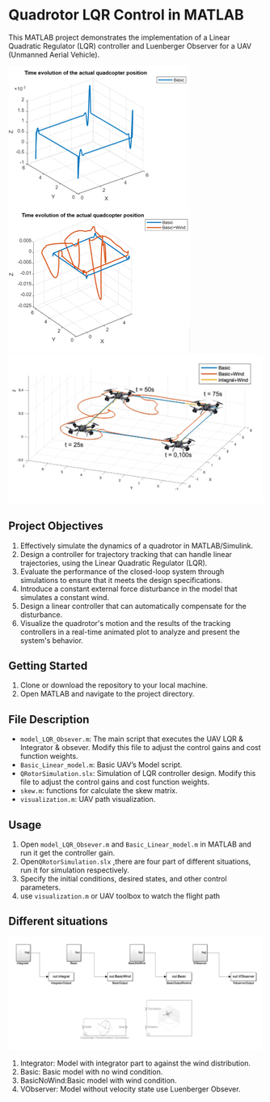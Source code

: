 # Quadrotor LQR Control in MATLAB

This MATLAB project demonstrates the implementation of a Linear Quadratic Regulator (LQR) controller and Luenberger Observer for a UAV (Unmanned Aerial Vehicle).

<img src="Image/Output_1.png" alt="Untitled" style="zoom:50%;" />
<img src="Image/Output_2.png" alt="Untitled" style="zoom:50%;" />
<img src="Image/Output_3.png" alt="Untitled" style="zoom:50%;" />

## Project Objectives

1. Effectively simulate the dynamics of a quadrotor in MATLAB/Simulink.
2. Design a controller for trajectory tracking that can handle linear trajectories, using the Linear Quadratic Regulator (LQR).
3. Evaluate the performance of the closed-loop system through simulations to ensure that it meets the design specifications.
4. Introduce a constant external force disturbance in the model that simulates a constant wind.
5. Design a linear controller that can automatically compensate for the disturbance.
6. Visualize the quadrotor's motion and the results of the tracking controllers in a real-time animated plot to analyze and present the system's behavior.

## Getting Started

1. Clone or download the repository to your local machine.
2. Open MATLAB and navigate to the project directory.

## File Description

- `model_LQR_Obsever.m`: The main script that executes the UAV LQR & Integrator & obsever. Modify this file to adjust the control gains and cost function weights.
- `Basic_Linear_model.m`: Basic UAV’s Model script.
- `QRotorSimulation.slx`: Simulation of  LQR controller design. Modify this file to adjust the control gains and cost function weights.
- `skew.m`:  functions for calculate the skew matrix.
- `visualization.m`: UAV path visualization.

## Usage

1. Open `model_LQR_Obsever.m` and  `Basic_Linear_model.m` in MATLAB and run it get the controller gain.
2. Open`QRotorSimulation.slx` ,there are four part of different situations, run it for simulation respectively.
3. Specify the initial conditions, desired states, and other control parameters.
4. use `visualization.m` or UAV toolbox to watch the flight path

## Different situations

![Screenshot 2023-12-18 at 17.10.41.png](Image/Screenshot_2023-12-18_at_17.10.41.png)

1. Integrator: Model with integrator part to against the wind distribution.
2. Basic: Basic model with no wind condition.
3. BasicNoWind:Basic model with wind condition.
4. VObserver: Model without velocity state use Luenberger Obsever.
